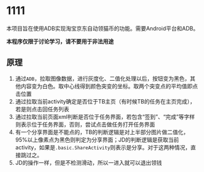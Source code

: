 # 1111
本项目旨在使用ADB实现淘宝京东自动领猫币的功能。需要Android平台和ADB。

**本程序仅限于讨论学习，请不要用于非法用途**

## 原理
1. 通过`ADB`，拉取图像数据，进行灰度化、二值化处理以后，按钮变为黑色，其他内容变为白色。取中心线得到颜色突变的坐标。取两个突变点的平均值即点击位置
2. 通过拉取当前activity确定是否位于TB主页（有时候TB的任务在主页完成），若是则点击回任务列表
3. 通过拉取当前页面xml判断是否位于任务界面，若包含“签到”、“完成”等字样则表示位于任务界面，否则，尝试点击做任务打开任务界面
4. 有一个分享界面是不能点的，TB的判断逻辑是对上半部分图片做二值化，95%以上像素点为黑色则判定为分享界面；JD的判断逻辑是获取当前activity，如果是`.basic.ShareActivity`则表示是分享。对于这两种情况，直接跳过之。
5. JD的操作一样，但是不检测滑动，所以一进入就可以退出领钱